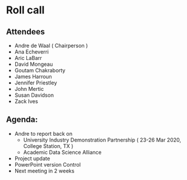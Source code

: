 # Roll call
## Attendees

- Andre de Waal ( Chairperson )
- Ana Echeverri
- Aric LaBarr
- David Mongeau
- Goutam Chakraborty
- James Harroun
- Jennifer Priestley
- John Mertic
- Susan Davidson
- Zack Ives

## Agenda:

- Andre to report back on
  - University Industry Demonstration Partnership ( 23-26 Mar 2020, College Station, TX ) 
  - Academic Data Science Alliance 
- Project update
- PowerPoint version Control
- Next meeting in 2 weeks
